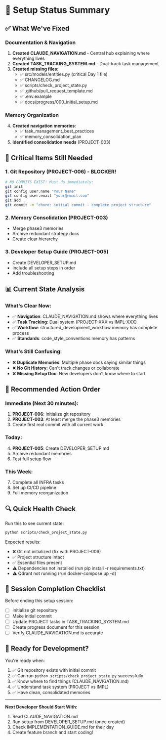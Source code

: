 # 🚦 Setup Status Summary

## ✅ What We've Fixed

### Documentation & Navigation
1. **Created CLAUDE_NAVIGATION.md** - Central hub explaining where everything lives
2. **Created TASK_TRACKING_SYSTEM.md** - Dual-track task management
3. **Created missing files**:
   - ✅ src/models/entities.py (critical Day 1 file)
   - ✅ CHANGELOG.md
   - ✅ scripts/check_project_state.py
   - ✅ .github/pull_request_template.md
   - ✅ .env.example
   - ✅ docs/progress/000_initial_setup.md

### Memory Organization
4. **Created navigation memories**:
   - ✅ task_management_best_practices
   - ✅ memory_consolidation_plan
5. **Identified consolidation needs** (PROJECT-003)

## 🚨 Critical Items Still Needed

### 1. Git Repository (PROJECT-006) - BLOCKER!
```bash
# NO COMMITS EXIST! Must do immediately:
git init
git config user.name "Your Name"
git config user.email "your@email.com"
git add .
git commit -m "chore: initial commit - complete project structure"
```

### 2. Memory Consolidation (PROJECT-003)
- Merge phase3 memories
- Archive redundant strategy docs
- Create clear hierarchy

### 3. Developer Setup Guide (PROJECT-005)
- Create DEVELOPER_SETUP.md
- Include all setup steps in order
- Add troubleshooting

## 📊 Current State Analysis

### What's Clear Now:
- ✅ **Navigation**: CLAUDE_NAVIGATION.md shows where everything lives
- ✅ **Task Tracking**: Dual system (PROJECT-XXX vs IMPL-XXX) 
- ✅ **Workflow**: structured_development_workflow memory has complete process
- ✅ **Standards**: code_style_conventions memory has patterns

### What's Still Confusing:
- ❌ **Duplicate Memories**: Multiple phase docs saying similar things
- ❌ **No Git History**: Can't track changes or collaborate
- ❌ **Missing Setup Doc**: New developers don't know where to start

## 🎯 Recommended Action Order

### Immediate (Next 30 minutes):
1. **PROJECT-006**: Initialize git repository
2. **PROJECT-003**: At least merge the phase3 memories
3. Create first real commit with all current work

### Today:
4. **PROJECT-005**: Create DEVELOPER_SETUP.md
5. Archive redundant memories
6. Test full setup flow

### This Week:
7. Complete all INFRA tasks
8. Set up CI/CD pipeline
9. Full memory reorganization

## 🔍 Quick Health Check

Run this to see current state:
```bash
python scripts/check_project_state.py
```

Expected results:
- ❌ Git not initialized (fix with PROJECT-006)
- ✅ Project structure intact
- ✅ Essential files present
- ⚠️ Dependencies not installed (run pip install -r requirements.txt)
- ⚠️ Qdrant not running (run docker-compose up -d)

## 📝 Session Completion Checklist

Before ending this setup session:
- [ ] Initialize git repository
- [ ] Make initial commit
- [ ] Update PROJECT tasks in TASK_TRACKING_SYSTEM.md
- [ ] Create progress document for this session
- [ ] Verify CLAUDE_NAVIGATION.md is accurate

## 🚀 Ready for Development?

You're ready when:
1. ✅ Git repository exists with initial commit
2. ✅ Can run `python scripts/check_project_state.py` successfully
3. ✅ Know where to find things (CLAUDE_NAVIGATION.md)
4. ✅ Understand task system (PROJECT vs IMPL)
5. ✅ Have clean, consolidated memories

---

**Next Developer Should Start With:**
1. Read CLAUDE_NAVIGATION.md
2. Run setup from DEVELOPER_SETUP.md (once created)
3. Check IMPLEMENTATION_GUIDE.md for their day
4. Create feature branch and start coding!